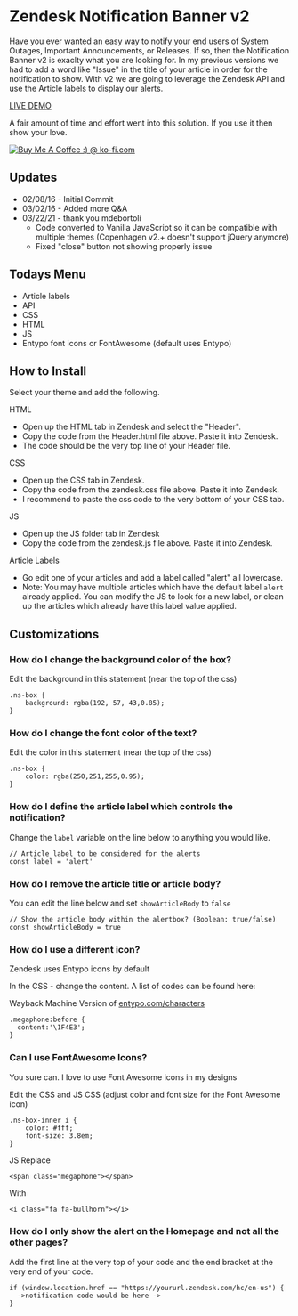 Zendesk Notification Banner v2
==============================

Have you ever wanted an easy way to notify your end users of System Outages, Important Announcements, or Releases.  If so, then the Notification Banner v2 is exaclty what you are looking for.  In my previous versions we had to add a word like "Issue" in the title of your article in order for the notification to show.  With v2 we are going to leverage the Zendesk API and use the Article labels to display our alerts.


[LIVE DEMO](https://mw-notification.zendesk.com/hc/en-us)


A fair amount of time and effort went into this solution.  If you use it then show your love.

<a href='http://ko-fi.com?i=8d141fc13e992fb' target='_blank'><img style='border:0px' src='http://ko-fi.com/img/button-4.png' border='0' alt='Buy Me A Coffee :) @ ko-fi.com' /></a>

Updates
-------
* 02/08/16 - Initial Commit
* 03/02/16 - Added more Q&A
* 03/22/21 - thank you mdebortoli
  * Code converted to Vanilla JavaScript so it can be compatible with multiple themes (Copenhagen v2.+ doesn't support jQuery anymore)
  * Fixed "close" button not showing properly issue



Todays Menu
-----------
* Article labels
* API
* CSS
* HTML
* JS
* Entypo font icons or FontAwesome (default uses Entypo)

How to Install
--------------

Select your theme and add the following.  

HTML
* Open up the HTML tab in Zendesk and select the "Header".
* Copy the code from the Header.html file above. Paste it into Zendesk.
* The code should be the very top line of your Header file.

CSS
* Open up the CSS tab in Zendesk.
* Copy the code from the zendesk.css file above.  Paste it into Zendesk.
* I recommend to paste the css code to the very bottom of your CSS tab.

JS
* Open up the JS folder tab in Zendesk
* Copy the code from the zendesk.js file above.  Paste it into Zendesk.

Article Labels
* Go edit one of your articles and add a label called "alert" all lowercase.
* Note: You may have multiple articles which have the default label `alert` already applied. You can modify the JS to look for a new label, or clean up the articles which already have this label value applied.

Customizations
--------------
### How do I change the background color of the box?

Edit the background in this statement (near the top of the css)
```
.ns-box {
    background: rgba(192, 57, 43,0.85);
}
```
### How do I change the font color of the text?

Edit the color in this statement (near the top of the css)

```
.ns-box {
    color: rgba(250,251,255,0.95);
}
```
### How do I define the article label which controls the notification?

Change the `label` variable on the line below to anything you would like.

```
// Article label to be considered for the alerts
const label = 'alert'
```

### How do I remove the article title or article body?

You can edit the line below and set `showArticleBody` to `false`

```
// Show the article body within the alertbox? (Boolean: true/false)
const showArticleBody = true
```
### How do I use a different icon?

Zendesk uses Entypo icons by default

In the CSS - change the content. A list of codes can be found here:

Wayback Machine Version of [entypo.com/characters](http://web.archive.org/web/20140912210715/http://entypo.com/characters/)

```
.megaphone:before { 
  content:'\1F4E3';
}
```
### Can I use FontAwesome Icons?

You sure can.  I love to use Font Awesome icons in my designs

Edit the CSS and JS
CSS (adjust color and font size for the Font Awesome icon)

```
.ns-box-inner i {
    color: #fff;
    font-size: 3.8em;
}
```
JS 
Replace

```
<span class="megaphone"></span>
```
With
```
<i class="fa fa-bullhorn"></i>
```
### How do I only show the alert on the Homepage and not all the other pages?

Add the first line at the very top of your code and the end bracket at the very end of your code.

```
if (window.location.href == "https://yoururl.zendesk.com/hc/en-us") {
  ->notification code would be here ->
}
```
